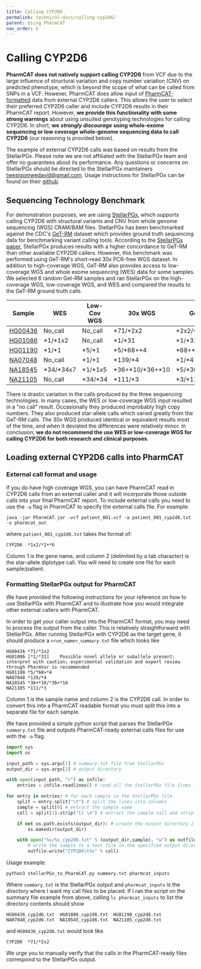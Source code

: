 ```yaml
---
title: Calling CYP2D6
permalink: technical-docs/calling-cyp2d6/
parent: Using PharmCAT
nav_order: 6
---
```


# Calling CYP2D6

**PharmCAT does not natively support calling CYP2D6** from VCF due to the large influence of structural variation and copy number variation (CNV) on predicted phenotype, which is beyond the scope of what can be called from SNPs in a VCF. However, PharmCAT does allow input of [PharmCAT-formatted](https://github.com/PharmGKB/PharmCAT/wiki/Outside-Call-Format) data from external CYP2D6 callers. This allows the user to select their preferred CYP2D6 caller and include CYP2D6 results in their PharmCAT report. However, **we provide this functionality with some strong warnings** about using unsuited genotyping technologies for calling CYP2D6. In short, **we** ***strongly discourage*** **using whole-exome sequencing or low coverage whole-genome sequencing data to call CYP2D6** (our reasoning is provided below).

The example of external CYP2D6 calls was based on results from the StellarPGx. Please note we are not affiliated with the StellarPGx team and offer no guarantees about its performance. Any questions or concerns on StellarPGx should be directed to the StellarPGx maintainers [twesigomwedavid@gmail.com](twesigomwedavid@gmail.com). Usage instructions for StellarPGx can be found on their [github](https://github.com/SBIMB/StellarPGx).

## Sequencing Technology Benchmark

For demonstration purposes, we are using [StellarPGx](https://github.com/SBIMB/StellarPGx), which supports calling CYP2D6 with structural variants and CNV from whole genome sequencing (WGS) CRAM/BAM files. StellarPGx has been benchmarked against the CDC's [GeT-RM](https://www.cdc.gov/labquality/get-rm/inherited-genetic-diseases-pharmacogenetics/pharmacogenetics.html) dataset which provides ground truth sequencing data for benchmarking variant calling tools. According to the [StellarPGx paper](https://ascpt.onlinelibrary.wiley.com/doi/full/10.1002/cpt.2173), StellarPGx produces results with a higher concordance to GeT-RM than other available CYP2D6 callers. However, this benchmark was performed using GeT-RM's short-read 30x PCR-free WGS dataset. In addition to high-coverage WGS, GeT-RM also provides access to low-coverage WGS and whole exome sequencing (WES) data for some samples. We selected 6 random Get-RM samples and ran StellarPGx on the high-coverage WGS, low-coverage WGS, and WES and compared the results to the GeT-RM ground truth calls.

| Sample | WES | Low-Cov WGS | 30x WGS | GeT-RM |
| ------ | --- | ----------- | ------- | ------ |
| [HG00436](https://www.internationalgenome.org/data-portal/sample/HG00436) | No_call | No_call | *71/*2x2 | *2x2/*71 |
| [HG01086](https://www.internationalgenome.org/data-portal/sample/HG01086) | *1/*1x2 | No_call | *1/*31 | *1/*31 |
| [HG01190](https://www.internationalgenome.org/data-portal/sample/HG01190) | *1/*1 | *5/*1 | *5/*68+*4 | *68+*4/*5 |
| [NA07048](https://www.internationalgenome.org/data-portal/sample/NA07048) | No_call | *1/*1 | *139/*4 | *1/*4 |
| [NA18545](https://www.internationalgenome.org/data-portal/sample/NA18545) | *34/*34x7 | *1/*1x5 | *36+*10/*36+*10 | *5/*36x2+*10x2 |
| [NA21105](https://www.internationalgenome.org/data-portal/sample/NA21105) | No_call | *34/*34 | *111/*3 | *3/*111 |

There is drastic variation in the calls produced by the three sequencing technologies. In many cases, the WES or low-coverage WGS input resulted in a "no call" result. Occasionally they produced improbably high copy numbers. They also produced star-allele calls which varied greatly from the GeT-RM calls. The 30x WGS produced identical or equivalent results most of the time, and when it deviated the differences were relatively minor. In conclusion, **we do not recommend the use WES or low-coverage WGS for calling CYP2D6 for both research and clinical purposes**.

## Loading external CYP2D6 calls into PharmCAT

### External call format and usage

If you do have high coverage WGS, you can have PharmCAT read in CYP2D6 calls from an external caller and it will incorporate those outside calls into your final PharmCAT report. To include external calls you need to use the `-a` flag in PharmCAT to specify the external calls file. For example:

```shell
java -jar PharmCAT.jar -vcf patient_001.vcf -a patient_001_cyp2d6.txt -o pharmcat_out
```

where `patient_001_cyp2d6.txt` takes the format of:

```text
CYP2D6	*1x2/*2+*6
```

Column 1 is the gene name, and column 2 (delimited by a tab character) is the star-allele diplotype call. You will need to create one file for each sample/patient.

### Formatting StellarPGx output for PharmCAT

We have provided the following instructions for your reference on how to use StellarPGx with PharmCAT and to illustrate how you would integrate other external callers with PharmCAT.

In order to get your caller output into the PharmCAT format, you may need to process the output from the caller. This is relatively straightforward with StellarPGx. After running StellarPGx with CYP2D6 as the target gene, it should produce a `<run_name>_summary.txt` file which looks like

```text
HG00436	*71/*2x2
HG01086	[*1/*31]	Possible novel allele or suballele present: interpret with caution; experimental validation and expert review through PharmVar is recommended
HG01190	*5/*68+*4
NA07048	*139/*4
NA18545	*36+*10/*36+*10
NA21105	*111/*3
```

Column 1 is the sample name and column 2 is the CYP2D6 call. In order to convert this into a PharmCAT readable format you must split this into a separate file for each sample.

We have provided a simple python script that parses the StellarPGx `summary.txt` file and outputs PharmCAT-ready external calls files for use with the `-a` flag.

```python
import sys
import os

input_path = sys.argv[1] # summary.txt file from StellarPGx
output_dir = sys.argv[2] # output directory

with open(input_path, "r") as infile:
    entries = infile.readlines() # read all the StellarPGx file lines into a list

for entry in entries: # for each sample in the StellarPGx file
    split = entry.split("\t") # split the lines into columns
    sample = split[0] # extract the sample name
    call = split[1].strip("[] \n") # extract the sample call and strip excess spaces and brackets

    if not os.path.exists(output_dir): # create the output directory if it doesn't exist yet
        os.makedir(output_dir)

    with open("%s/%s_cyp2d6.txt" % (output_dir,sample), "w") as outfile:
        # write the sample to a text file in the specified output directory
        outfile.write("CYP2D6\t%s" % call)
```

Usage example:

```shell
python3 stellarPGx_to_PharmCAT.py summary.txt pharmcat_inputs
```

Where `summary.txt` is the StellarPGx output and `pharmcat_inputs` is the directory where I want my call files to be placed. If I ran the script on the summary file example from above, calling `ls pharmcat_inputs` to list the directory contents should show

```
HG00436_cyp2d6.txt  HG01086_cyp2d6.txt  HG01190_cyp2d6.txt  NA07048_cyp2d6.txt  NA18545_cyp2d6.txt  NA21105_cyp2d6.txt
```

and `HG00436_cyp2d6.txt` would look like

```text
CYP2D6  *71/*2x2
```

We urge you to manually verify that the calls in the PharmCAT-ready files correspond to the StellarPGx output.
